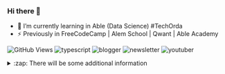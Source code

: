 ### Hi there 👋
- 🌱 I’m currently learning in Able (Data Science) #TechOrda
- ⚡ Previously in FreeCodeCamp | Alem School | Qwant | Able Academy

![GitHub Views](https://komarev.com/ghpvc/?username=muhamed-kanapiya&color=FAC151)
![typescript](https://img.shields.io/badge/TypeScript-Fan-FAC151.svg?logo=typescript&logoWidth=20)
![blogger](https://img.shields.io/badge/Blogger-Follow%20Me-FAC151.svg?logo=hashnode&logoWidth=20)
![newsletter](https://img.shields.io/badge/Newsletter-subscribe-%23FAC151.svg?logo=gmail&logoWidth=20)
![youtuber](https://img.shields.io/badge/YouTuber-Follow%20Me-FAC151.svg?logo=youtube&logoWidth=20)

<!--
**muhamed-kanapiya/muhamed-kanapiya** is a ✨ _special_ ✨ repository because its `README.md` (this file) appears on your GitHub profile.

Here are some ideas to get you started:

- 🔭 I’m currently working on ...
- 🌱 I’m currently learning ...
- 👯 I’m looking to collaborate on ...
- 🤔 I’m looking for help with ...
- 💬 Ask me about ...
- 📫 How to reach me: ...
- 😄 Pronouns: ...
- ⚡ Fun fact: ...
-->

<details>
  <summary>:zap: There will be some additional information</summary>
</details>
